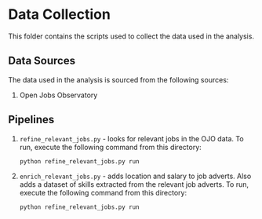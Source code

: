 # Data Collection

This folder contains the scripts used to collect the data used in the analysis.

## Data Sources

The data used in the analysis is sourced from the following sources:
1. Open Jobs Observatory

## Pipelines

1. `refine_relevant_jobs.py` - looks for relevant jobs in the OJO data. To run, execute the following command from this directory:
    ```bash
    python refine_relevant_jobs.py run
    ```
2. `enrich_relevant_jobs.py` - adds location and salary to job adverts. Also adds a dataset of skills extracted from the relevant job adverts. To run, execute the following command from this directory:
    ```bash
    python refine_relevant_jobs.py run
    ```